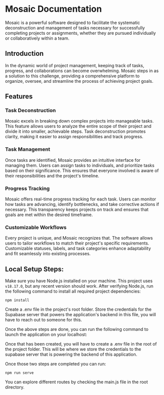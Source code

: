 # Mosaic Documentation

Mosaic is a powerful software designed to facilitate the systematic deconstruction and management of tasks necessary for successfully completing projects or assignments, whether they are pursued individually or collaboratively within a team.

## Introduction

In the dynamic world of project management, keeping track of tasks, progress, and collaborations can become overwhelming. Mosaic steps in as a solution to this challenge, providing a comprehensive platform to organize, oversee, and streamline the process of achieving project goals.

## Features

### Task Deconstruction

Mosaic excels in breaking down complex projects into manageable tasks. This feature allows users to analyze the entire scope of their project and divide it into smaller, achievable steps. Task deconstruction promotes clarity, making it easier to assign responsibilities and track progress.

### Task Management

Once tasks are identified, Mosaic provides an intuitive interface for managing them. Users can assign tasks to individuals, and prioritize tasks based on their significance. This ensures that everyone involved is aware of their responsibilities and the project's timeline.

### Progress Tracking

Mosaic offers real-time progress tracking for each task. Users can monitor how tasks are advancing, identify bottlenecks, and take corrective actions if necessary. This transparency keeps projects on track and ensures that goals are met within the desired timeframe.

### Customizable Workflows

Every project is unique, and Mosaic recognizes that. The software allows users to tailor workflows to match their project's specific requirements. Customizable statuses, labels, and task categories enhance adaptability and fit seamlessly into existing processes.

## Local Setup Steps:
Make sure you have Node.js installed on your machine. This project uses `v18.17.0`, but any recent version should work.
After verifying Node.js, run the following command to install all required project dependencies:
```
npm install
```
Create a .env file in the project's root folder. Store the credentials for the Supabase server that powers the application's backend in this file, you will have to reach out to someone for this.

Once the above steps are done, you can run the following command to launch the application on your localhost:

Once that has been created, you will have to create a .env file in the root of the project folder. This will be where we store the credentials to the supabase server that is powering the backend of this application. 

Once those two steps are completed you can run:

```
npm run serve
```
You can explore different routes by checking the main.js file in the root directory.
